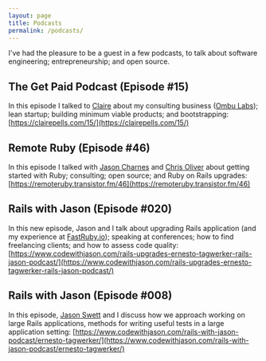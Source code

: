 ```yaml
---
layout: page
title: Podcasts
permalink: /podcasts/
---
```


I've had the pleasure to be a guest in a few podcasts, to talk about software
engineering; entrepreneurship; and open source.

## The Get Paid Podcast (Episode #15)

In this episode I talked to [Claire](https://twitter.com/clairepells)
about my consulting business ([Ombu Labs](https://www.ombulabs.com)); lean startup;
building minimum viable products; and bootstrapping: [https://clairepells.com/15/](https://clairepells.com/15/)

## Remote Ruby (Episode #46)

In this episode I talked with [Jason Charnes](https://github.com/jasoncharnes) and
[Chris Oliver](https://twitter.com/excid3) about getting started with Ruby;
consulting; open source; and Ruby on Rails upgrades: [https://remoteruby.transistor.fm/46](https://remoteruby.transistor.fm/46)

## Rails with Jason (Episode #020)

In this new episode, Jason and I talk about upgrading Rails application (and
my experience at [FastRuby.io](https://fastruby.io)); speaking at conferences;
how to find freelancing clients; and how to assess code quality: [https://www.codewithjason.com/rails-upgrades-ernesto-tagwerker-rails-jason-podcast/](https://www.codewithjason.com/rails-upgrades-ernesto-tagwerker-rails-jason-podcast/)

## Rails with Jason (Episode #008)

In this episode, [Jason Swett](https://twitter.com/jasonswett) and I discuss how
we approach working on large Rails applications, methods for writing useful
tests in a large application setting: [https://www.codewithjason.com/rails-with-jason-podcast/ernesto-tagwerker/](https://www.codewithjason.com/rails-with-jason-podcast/ernesto-tagwerker/)
